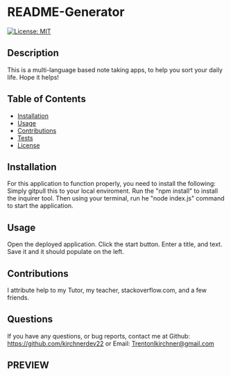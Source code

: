 # README-Generator
[![License: MIT](https://img.shields.io/badge/License-MIT-yellow.svg)](https://opensource.org/licenses/MIT)
## Description
This is a multi-language based note taking apps, to help you sort your daily life. Hope it helps!
## Table of Contents
- [Installation](#installation)
- [Usage](#usage)
- [Contributions](#contributions)
- [Tests](#tests)
- [License](#license)
## Installation
For this application to function properly, you need to install the following:
Simply gitpull this to your local enviroment. Run the "npm install" to install the inquirer tool. Then using your terminal, run he "node index.js" command to start the application.
## Usage
Open the deployed application.
Click the start button.
Enter a title, and text.
Save it and it should populate on the left.
## Contributions
I attribute help to my Tutor, my teacher, stackoverflow.com, and a few friends.
## Questions
If you have any questions, or bug reports, contact me at Github: https://github.com/kirchnerdev22 or Email: Trentonlkirchner@gmail.com
## PREVIEW
